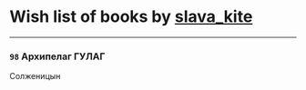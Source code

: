 # Wish list of books by [slava_kite](http://vk.com/id134671934)
---

### `98` Архипелаг ГУЛАГ
Солженицын


